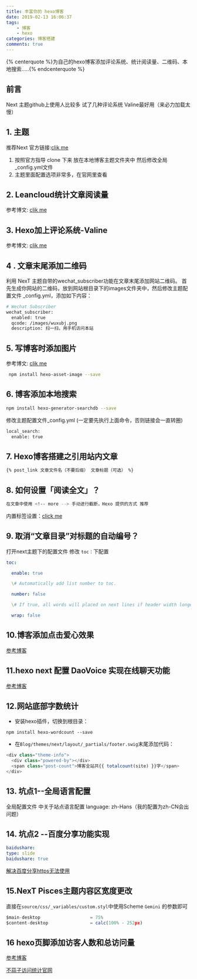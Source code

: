 ```yaml
---
title: 丰富你的 hexo博客
date: 2019-02-13 16:06:37
tags:
    - 博客
    - hexo
categories: 博客搭建
comments: true
---
```

{% centerquote %}为自己的hexo博客添加评论系统、统计阅读量、二维码、本地搜索.....{% endcenterquote %}
<!-- more -->

## 前言
Next 主题github上使用人比较多 
试了几种评论系统  Valine最好用（来必力加载太慢）   

## 1. 主题

推荐Next  官方链接:[clik me](http://theme-next.iissnan.com/)
1. 按照官方指导 clone 下来 放在本地博客主题文件夹中 然后修改全局_config.yml文件
2. 主题里面配置选项非常多，在官网里查看

## 2. Leancloud统计文章阅读量

参考博文: [clik me](https://blog.csdn.net/weixin_39345384/article/details/80787998)

## 3. Hexo加上评论系统-Valine

参考博文: [clik me](https://blog.csdn.net/blue_zy/article/details/79071414)

## 4 . 文章末尾添加二维码
利用 NexT 主题自带的wechat_subscriber功能在文章末尾添加网站二维码。 
首先生成你网站的二维码，放到网站根目录下的images文件夹中，然后修改主题配置文件 _config.yml，添加如下内容：

```bash
# Wechat Subscriber
wechat_subscriber:
  enabled: true
  qcode: /images/wuxubj.png
  description: 扫一扫，用手机访问本站
```

## 5. 写博客时添加图片
参考博文: [clik me](https://www.jianshu.com/p/c2ba9533088a)

```bash
 npm install hexo-asset-image --save
```
## 6. 博客添加本地搜索
```bash
npm install hexo-generator-searchdb --save
```
修改主题配置文件_config.yml (一定要先执行上面命令，否则链接会一直转圈)

```bash
local_search:
  enable: true
```

## 7. Hexo博客搭建之引用站内文章

```bash
{% post_link 文章文件名（不要后缀） 文章标题（可选） %}
```

## 8. 如何设置「阅读全文」？

```bash
在文章中使用 <!-- more --> 手动进行截断，Hexo 提供的方式 推荐
```

内置标签设置：[click me](http://theme-next.iissnan.com/tag-plugins.html)

## 9. 取消“文章目录”对标题的自动编号？

打开next主题下的配置文件 修改 `toc：`下配置

```yaml
toc:

  enable: true

  \# Automatically add list number to toc.

  number: false

  \# If true, all words will placed on next lines if header width longer then sidebar width.

  wrap: false
```

## 10.博客添加点击爱心效果

[参考博客](https://asdfv1929.github.io/2018/01/26/click-love/)

## 11.hexo next 配置 DaoVoice 实现在线聊天功能

[参考博客](https://hoxis.github.io/hexo-next-daovoice.html)

## 12.网站底部字数统计

- 安装hexo插件，切换到根目录：

```
npm install hexo-wordcount --save
```

- 在`Blog/themes/next/layout/_partials/footer.swig`末尾添加代码：

```javascript
<div class="theme-info">
  <div class="powered-by"></div>
  <span class="post-count">博客全站共{{ totalcount(site) }}字</span>
</div>
```

## 13. 坑点1--全局语言配置

全局配置文件  中关于站点语言配置  language: zh-Hans（我的配置为zh-CN会出问题）

## 14. 坑点2 --百度分享功能实现

```yaml
baidushare:
type: slide
baidushare: true
```

[解决百度分享https无法使用](https://hoxis.github.io/hexo-next-daovoice.html)

## 15.NexT Pisces主题内容区宽度更改

直接在`source/css/_variables/custom.styl`中使用Scheme `Gemini` 的参数即可

```javascript
$main-desktop                   = 75%
$content-desktop                = calc(100% - 252px)
```

## 16 hexo页脚添加访客人数和总访问量

[参考博客](https://www.jianshu.com/p/c311d31265e0)

[不蒜子访问统计官网](http://busuanzi.ibruce.info/)